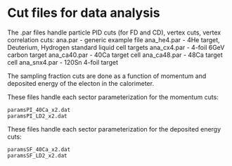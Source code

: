 # Cut files for data analysis

The .par files handle particle PID cuts (for FD and CD), vertex cuts, vertex correlation cuts:
ana.par      - generic example file
ana_he4.par  - 4He target, Deuterium, Hydrogen standard liquid cell targets
ana_cx4.par  - 4-foil 6GeV carbon target
ana_ca40.par - 40Ca target cell
ana_ca48.par - 48Ca target cell
ana_snx4.par - 120Sn 4-foil target 


The sampling fraction cuts are done as a function of momentum and deposited energy of the electon in the calorimeter. 

These files handle each sector parameterization for the momentum cuts:
```
paramsPI_40Ca_x2.dat
paramsPI_LD2_x2.dat
```

These files handle each sector parameterization for the deposited energy cuts:
```
paramsSF_40Ca_x2.dat
paramsSF_LD2_x2.dat
```
